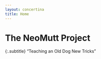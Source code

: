 ```yaml
---
layout: concertina
title: Home
---
```


# The NeoMutt Project

{:.subtitle}
“Teaching an Old Dog New Tricks”

